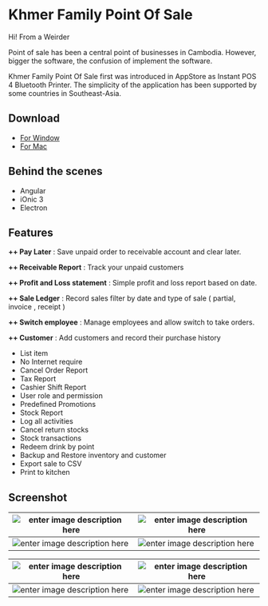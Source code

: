 ﻿# Khmer Family Point Of Sale

Hi! From a Weirder

Point of sale has been a central point of businesses in Cambodia. However, bigger the software, the confusion of implement the software. 

Khmer Family Point Of Sale first was introduced in AppStore as Instant POS 4 Bluetooth Printer. The simplicity of the application has been supported by some countries in Southeast-Asia. 

## Download
- [For Window](https://app.box.com/s/v0rd5x9cgbommrrlmu5eiz8rtaagwljp) 
- [For Mac](https://app.box.com/s/1fc7su3evrcx2navju7ijqj8nlwzsfvk) 
## Behind the scenes 

- Angular
- iOnic 3
- Electron

## Features


**++ Pay Later** : Save unpaid order to receivable account and clear later.

**++ Receivable Report** : Track your unpaid customers

**++ Profit and Loss statement** : Simple profit and loss report based on date.

**++ Sale Ledger** : Record sales filter by date and type of sale ( partial, invoice , receipt )

**++ Switch employee** : Manage employees and allow switch to take orders.

**++ Customer** : Add customers and record their purchase history

 - List item
 - No Internet require
 - Cancel Order Report
 - Tax Report
 - Cashier Shift Report
 - User role and permission
 - Predefined Promotions
 - Stock Report
 - Log all activities
 - Cancel return stocks
 - Stock transactions
 - Redeem drink by point
 - Backup and Restore inventory and customer
 - Export sale to CSV
 - Print to kitchen

## Screenshot
|  ![enter image description here](https://scontent.fpnh10-1.fna.fbcdn.net/v/t1.6435-9/174309702_1627254887460401_6592934612164340954_n.jpg?_nc_cat=106&ccb=1-4&_nc_sid=730e14&_nc_ohc=9_FcEkeaSqsAX8L4H3C&_nc_ht=scontent.fpnh10-1.fna&oh=b2b96c7ecc8ae19fb315bdccfbfa6989&oe=613448BE)| ![enter image description here](https://scontent.fpnh10-1.fna.fbcdn.net/v/t1.6435-9/174641254_1627254797460410_7852461022433922670_n.jpg?_nc_cat=102&ccb=1-4&_nc_sid=730e14&_nc_ohc=hDPy_5lZ4Z4AX9BDTYa&tn=CnYvE4AmW9dgDqhv&_nc_ht=scontent.fpnh10-1.fna&oh=adba6346fb622e4b367d75b976cf7cc3&oe=61324457) |
|--|--|
| ![enter image description here](https://scontent.fpnh10-1.fna.fbcdn.net/v/t1.6435-9/173170099_1627254840793739_4144538931402331588_n.jpg?_nc_cat=108&ccb=1-4&_nc_sid=730e14&_nc_ohc=nMIidYSW5psAX_AZINB&_nc_ht=scontent.fpnh10-1.fna&oh=c5e7d82acc3ae345367c4961de6340bf&oe=61353CA2) | ![enter image description here](https://scontent.fpnh10-1.fna.fbcdn.net/v/t1.6435-9/172299181_1627254787460411_8280103702019066167_n.jpg?_nc_cat=101&ccb=1-4&_nc_sid=730e14&_nc_ohc=PrxMq9MpYocAX8UubnY&tn=CnYvE4AmW9dgDqhv&_nc_ht=scontent.fpnh10-1.fna&oh=1268aac75ae2ca256a6dd2f7e10df252&oe=613476E0) |

|  ![enter image description here](https://scontent.fpnh10-1.fna.fbcdn.net/v/t1.6435-9/173312624_1627254870793736_1787571263628278141_n.jpg?_nc_cat=109&ccb=1-4&_nc_sid=730e14&_nc_ohc=DN-xIQGUX0gAX_YsgMF&_nc_oc=AQmhPECEu4kNAFSWPCFZUfUF_5RrVpEXsRzUDk7SQQXfVonb1yhOiE3I27O6Jy3PEGo&_nc_ht=scontent.fpnh10-1.fna&oh=690e12aab40f4728d3fa333d42e71fea&oe=613300C9)|![enter image description here](https://scontent.fpnh10-1.fna.fbcdn.net/v/t1.6435-9/174731412_1627254904127066_5062308921263064663_n.jpg?_nc_cat=111&ccb=1-4&_nc_sid=730e14&_nc_ohc=6DJU3ck_2jUAX9-QLCG&_nc_ht=scontent.fpnh10-1.fna&oh=7ea5405d05c0ebe5f81947b1346d09d1&oe=6132C582)|
|--|--|
| ![enter image description here](https://scontent.fpnh10-1.fna.fbcdn.net/v/t1.6435-9/174191871_1627254717460418_4909825810261398053_n.jpg?_nc_cat=106&ccb=1-4&_nc_sid=730e14&_nc_ohc=Sfedv7VwEjQAX_TO8qF&_nc_ht=scontent.fpnh10-1.fna&oh=e77550b028d5b9c9408e6688f75840c4&oe=6131D5E9) | ![enter image description here](https://scontent.fpnh10-1.fna.fbcdn.net/v/t1.6435-9/174283195_1627254710793752_5160779982283941534_n.jpg?_nc_cat=101&ccb=1-4&_nc_sid=730e14&_nc_ohc=eE_x0wzDwHQAX8OBBKZ&_nc_ht=scontent.fpnh10-1.fna&oh=a848cb9dd6fc63471e0c6d89b9167ca9&oe=61340176) |





